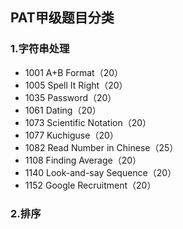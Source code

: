 ## PAT甲级题目分类

### 1.字符串处理

- 1001 A+B Format（20）
- 1005 Spell It Right（20）
- 1035 Password（20）
- 1061 Dating（20）
- 1073 Scientific Notation（20）
- 1077 Kuchiguse（20）
- 1082 Read Number in Chinese（25）
- 1108 Finding Average（20）
- 1140 Look-and-say Sequence（20）
- 1152 Google Recruitment（20）

### 2.排序
